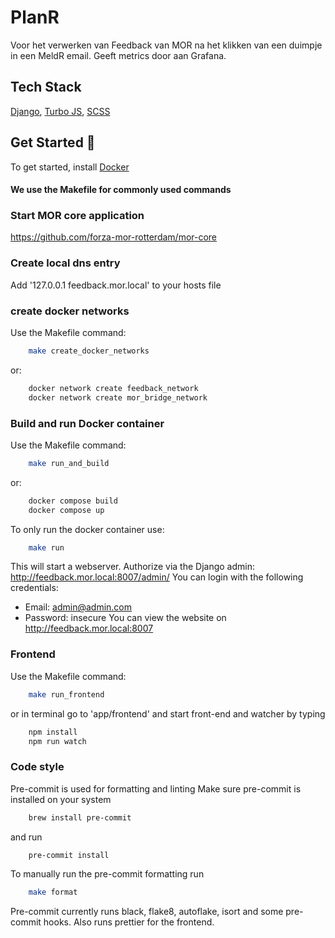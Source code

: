# PlanR
Voor het verwerken van Feedback van MOR na het klikken van een duimpje in een MeldR email. Geeft metrics door aan Grafana.

## Tech Stack

[Django](https://www.djangoproject.com/start/), [Turbo JS](https://turbo.hotwired.dev/), [SCSS](https://sass-lang.com/)

## Get Started 🚀

To get started, install [Docker](https://www.docker.com/)

#### We use the Makefile for commonly used commands

### Start MOR core application

https://github.com/forza-mor-rotterdam/mor-core

### Create local dns entry

Add '127.0.0.1 feedback.mor.local' to your hosts file

### create docker networks

Use the Makefile command:

```bash
    make create_docker_networks
```

or:

```bash
    docker network create feedback_network
    docker network create mor_bridge_network
```

### Build and run Docker container

Use the Makefile command:

```bash
    make run_and_build
```

or:

```bash
    docker compose build
    docker compose up
```

To only run the docker container use:

```bash
    make run
```

This will start a webserver.
Authorize via the Django admin: http://feedback.mor.local:8007/admin/
You can login with the following credentials:

- Email: admin@admin.com
- Password: insecure
  You can view the website on http://feedback.mor.local:8007

### Frontend

Use the Makefile command:

```bash
    make run_frontend
```

or in terminal go to 'app/frontend' and start front-end and watcher by typing

```bash
    npm install
    npm run watch
```

### Code style

Pre-commit is used for formatting and linting
Make sure pre-commit is installed on your system

```bash
    brew install pre-commit
```

and run

```bash
    pre-commit install
```

To manually run the pre-commit formatting run

```bash
    make format
```

Pre-commit currently runs black, flake8, autoflake, isort and some pre-commit hooks. Also runs prettier for the frontend.
